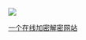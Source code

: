![](https://s21.ax1x.com/2024/04/04/pFb6GUP.png)

[一个在线加密解密网站](https://www.splitbrain.org/services/ook)
